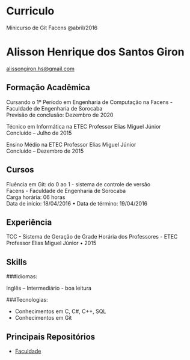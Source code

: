 # Curriculo
Minicurso de Git Facens @abril/2016

# Alisson Henrique dos Santos Giron

alissongiron.hs@gmail.com

## Formação Acadêmica

Cursando o 1º Período em Engenharia de Computação na Facens - Faculdade
de Engenharia de Sorocaba  
Previsão de conclusão: Dezembro de 2020

Técnico em Informática na ETEC Professor Elias Miguel Júnior  
Concluído – Julho de 2015

Ensino Médio na ETEC Professor Elias Miguel Júnior  
Concluído – Dezembro de 2015

## Cursos

Fluência em Git: do 0 ao 1 - sistema de controle de versão  
Facens - Faculdade de Engenharia de Sorocaba  
Carga horária: 06 horas  
Data de início: 18/04/2016 • Data de término: 19/04/2016

## Experiência

TCC - Sistema de Geração de Grade Horária dos Professores - ETEC Professor Elias Miguel Júnior • 2015

## Skills

###Idiomas:

Inglês – Intermediário - boa leitura

###Tecnologias:

- Conhecimentos em C, C#, C++, SQL
- Conhecimentos em Git
  
## Principais Repositórios
  - [Faculdade](https://github.com/AlissonGiron/Faculdade)
